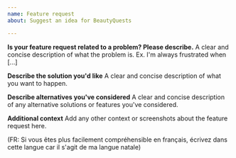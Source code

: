 ```yaml
---
name: Feature request
about: Suggest an idea for BeautyQuests

---
```


**Is your feature request related to a problem? Please describe.**
A clear and concise description of what the problem is. Ex. I'm always frustrated when [...]

**Describe the solution you'd like**
A clear and concise description of what you want to happen.

**Describe alternatives you've considered**
A clear and concise description of any alternative solutions or features you've considered.

**Additional context**
Add any other context or screenshots about the feature request here.

(FR: Si vous êtes plus facilement compréhensible en français, écrivez dans cette langue car il s'agit de ma langue natale)
